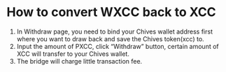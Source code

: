 # How to convert WXCC back to XCC

1. In Withdraw page, you need to bind your Chives wallet address first where you want to draw back and save the Chives token(xcc) to.
2. Input the amount of PXCC, click “Withdraw” button, certain amount of XCC will transfer to your Chives wallet.
3. The bridge will charge little transaction fee.
